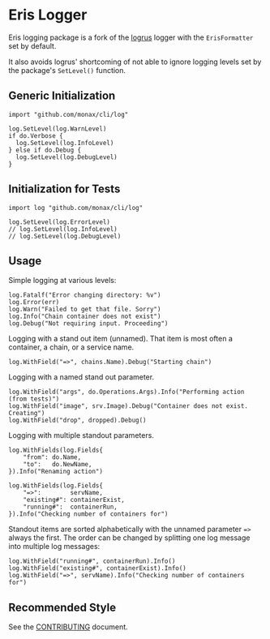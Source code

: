 # Eris Logger

Eris logging package is a fork of the [logrus](https://github.com/Sirupsen/logrus) logger with the `ErisFormatter` set by default.

It also avoids logrus' shortcoming of not able to ignore logging levels set by the package's `SetLevel()` function.

## Generic Initialization

```
import "github.com/monax/cli/log"

log.SetLevel(log.WarnLevel)
if do.Verbose {
  log.SetLevel(log.InfoLevel)
} else if do.Debug {
  log.SetLevel(log.DebugLevel)
}

```

## Initialization for Tests

```
import log "github.com/monax/cli/log"

log.SetLevel(log.ErrorLevel)
// log.SetLevel(log.InfoLevel)
// log.SetLevel(log.DebugLevel)
```

## Usage

Simple logging at various levels:

```
log.Fatalf("Error changing directory: %v")
log.Error(err)
log.Warn("Failed to get that file. Sorry")
log.Info("Chain container does not exist")
log.Debug("Not requiring input. Proceeding")
``` 

Logging with a stand out item (unnamed). That item is most often a container, a chain, or a service name.

```
log.WithField("=>", chains.Name).Debug("Starting chain")
``` 

Logging with a named stand out parameter. 

```
log.WithField("args", do.Operations.Args).Info("Performing action (from tests)")
log.WithField("image", srv.Image).Debug("Container does not exist. Creating")
log.WithField("drop", dropped).Debug()
```

Logging with multiple standout parameters.

```
log.WithFields(log.Fields{
	"from": do.Name,
	"to":   do.NewName,
}).Info("Renaming action")
  
log.WithFields(log.Fields{
  	"=>":        servName,
	"existing#": containerExist,
	"running#":  containerRun,
}).Info("Checking number of containers for")
```
  
Standout items are sorted alphabetically with the unnamed parameter `=>` always the first. The order can be changed by splitting one log message into multiple log messages:
  
```
log.WithField("running#", containerRun).Info()
log.WithField("existing#", containerExist).Info()
log.WithField("=>", servName).Info("Checking number of containers for")
```

## Recommended Style

See the [CONTRIBUTING](https://github.com/monax/cli/blob/master/.github/CONTRIBUTING.md#errors-and-log-messages-style) document.
